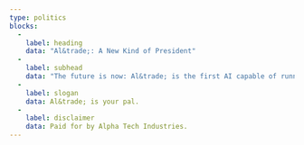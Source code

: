 ```yaml
---
type: politics
blocks:
  -
    label: heading
    data: "Al&trade;: A New Kind of President"
  -
    label: subhead
    data: "The future is now: Al&trade; is the first AI capable of running for president. With state-of-the-art programming, Al can guarantee the right choice for you 100% of the time. Let technology work for you."
  -
    label: slogan
    data: Al&trade; is your pal.
  -
    label: disclaimer
    data: Paid for by Alpha Tech Industries.
---
```

